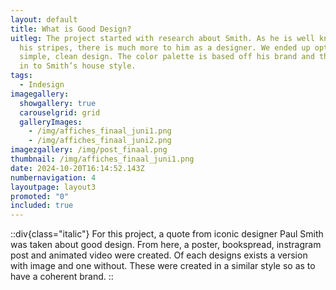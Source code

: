```yaml
---
layout: default
title: What is Good Design?
uitleg: The project started with research about Smith. As he is well known for
  his stripes, there is much more to him as a designer. We ended up opting for a
  simple, clean design. The color palette is based off his brand and thus fits
  in to Smith’s house style.
tags:
  - Indesign
imagegallery:
  showgallery: true
  carouselgrid: grid
  galleryImages:
    - /img/affiches_finaal_juni1.png
    - /img/affiches_finaal_juni2.png
imagezgallery: /img/post_finaal.png
thumbnail: /img/affiches_finaal_juni1.png
date: 2024-10-20T16:14:52.143Z
numbernavigation: 4
layoutpage: layout3
promoted: "0"
included: true
---
```

::div{class="italic"}
For this project, a quote from iconic designer Paul Smith was taken about good design. From here, a poster, bookspread, instragram post and animated video were created. Of each designs exists a version with image and one without. These were created in a similar style so as to have a coherent brand. 
::


